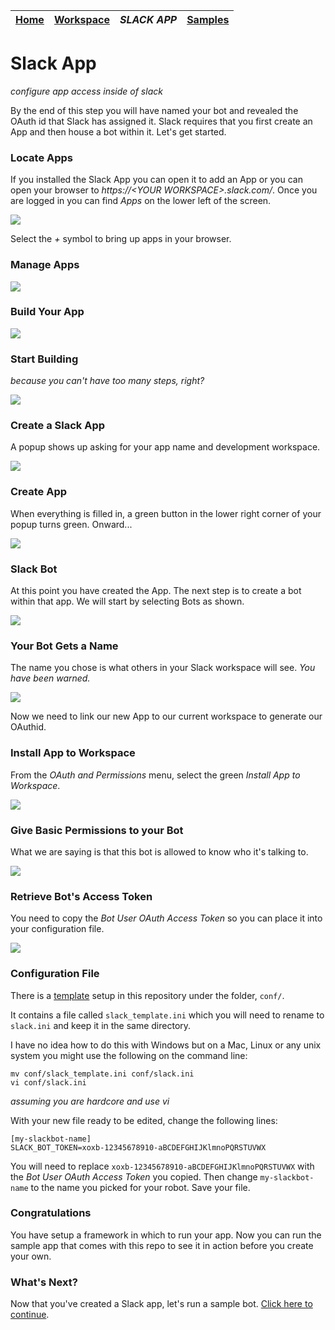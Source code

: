 | [Home](README.md) | [Workspace](workspace.md) | *SLACK APP* | [Samples](slackbots.md) |
| --- | --- | --- | --- | 

# Slack App

_configure app access inside of slack_

By the end of this step you will have named your bot and revealed the OAuth
id that Slack has assigned it. Slack requires that you first create an App and
then house a bot within it. Let's get started.

### Locate Apps

If you installed the Slack App you can open it to add an App or you can open
your browser to _https://<*YOUR WORKSPACE*>.slack.com/_. Once you are logged in
you can find _Apps_ on the lower left of the screen.

![](images/slack_app/1.png)

Select the *+* symbol to bring up apps in your browser.

### Manage Apps

![](images/slack_app/2.png)

### Build Your App

![](images/slack_app/3.png)

### Start Building

_because you can't have too many steps, right?_

![](images/slack_app/4.png)

### Create a Slack App

A popup shows up asking for your app name and development workspace.

![](images/slack_app/5.png)

### Create App

When everything is filled in, a green button in the lower right corner
of your popup turns green. Onward...

![](images/slack_app/6.png)

### Slack Bot

At this point you have created the App. The next step is to create a bot
within that app. We will start by selecting Bots as shown.

![](images/slack_app/7.png)

### Your Bot Gets a Name

The name you chose is what others in your Slack workspace will see. _You have been warned._

![](images/slack_app/8.png)

Now we need to link our new App to our current workspace to generate our 
OAuthid.

### Install App to Workspace

From the *OAuth and Permissions* menu, select the green 
*Install App to Workspace*.

![](images/slack_app/9.png)

### Give Basic Permissions to your Bot

What we are saying is that this bot is allowed to know who it's talking to.

![](images/slack_app/10.png)

### Retrieve Bot's Access Token

You need to copy the *Bot User OAuth Access Token* so you can place it into
your configuration file.

![](images/slack_app/11.png)

### Configuration File

There is a [template](conf/slack_template.ini) setup in this repository under the folder, `conf/`.

It contains a file called `slack_template.ini` which you will need to rename
to `slack.ini` and keep it in the same directory. 

I have no idea how to do this with Windows but on a Mac, Linux or any unix system you might use
the following on the command line:

```
mv conf/slack_template.ini conf/slack.ini
vi conf/slack.ini
```

_assuming you are hardcore and use vi_

With your new file ready to be edited, change the following lines:
```
[my-slackbot-name]
SLACK_BOT_TOKEN=xoxb-12345678910-aBCDEFGHIJKlmnoPQRSTUVWX
```

You will need to replace `xoxb-12345678910-aBCDEFGHIJKlmnoPQRSTUVWX` with the
*Bot User OAuth Access Token* you copied. Then change `my-slackbot-name` to
the name you picked for your robot. Save your file.

### Congratulations

You have setup a framework in which to run your app. Now you can run the
sample app that comes with this repo to see it in action before you create
your own.

### What's Next?

Now that you've created a Slack app, let's run a sample bot. [Click here to continue](slackbots.md). 
